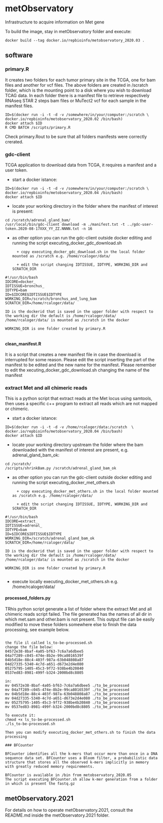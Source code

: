 # metObservatory
Infrastructure to acquire information on Met gene

To build the image, stay in metObservatory folder and execute:

```
docker build --tag docker.io/repbioinfo/metobservatory_2020.03 .

```

## software

### primary.R

It creates two folders for each tumor primary site in the TCGA, one for bam files and another for vcf files. The above folders are created in /scratch folder, which is the mounting point to a disk where you wish to download TCAG data. In each folder there is a manifest file to retrieve respectively RNAseq STAR 2 steps bam files or MuTect2 vcf for each sample in the manifest files.

```
ID=$(docker run -i -t -d -v /somewhere/in/your/computer:/scratch \ 
docker.io/repbioinfo/metobservatory_2020.02 /bin/bash)
docker attach $ID
R CMD BATCH /scripts/primary.R
```

Check primary.Rout to be sure that all folders manifests were correctly crerated.


### gdc-client

TCGA application to download data from TCGA, it requires a manifest and a user token.

- start a docker istance:

```
ID=$(docker run -i -t -d -v /somewhere/in/your/computer:/scratch \ 
docker.io/repbioinfo/metobservatory_2020.04 /bin/bash)
docker attach $ID
```

- locate your working directory in the folder where the manifest of interest is present:
    
 ``` 
 cd /scratch/adrenal_gland_bam/
/usr/local/bin/gdc-client download -m ./manifest.txt -t ../gdc-user-token.2020-08-17XXX_YY_ZZ.NNNN.txt -n 16
```

- as other option you can run the gdc-client outside docker editing and running the script executing_docker_gdc_download.sh

		+ copy executing_docker_gdc_download.sh in the local folder mounted as /scratch e.g. /home/rcaloger/data/
		
		+ edit the script changing IDTISSUE, IDTYPE, WORKING_DIR and SCRATCH_DIR

 ``` 
 #!/usr/bin/bash
 IDCORE=docker_
 IDTISSUE=bronchus_
 IDTYPE=bam
 ID=$IDCORE$IDTISSUE$IDTYPE
 WORKING_DIR=/scratch/bronchus_and_lung_bam
 SCRATCH_DIR=/home/rcaloger/data/
 
 ID is the dockerid that is saved in the upper folder with respect to the working dir the default is /home/rcaloger/data/
 /home/rcaloger/data/ is mounted as /scratch in the docker
 
 WORKING_DIR is one folder created by primary.R
  
```

#### clean_manifest.R

It is a script that creates a new manifest file in case the download is interrupted for some reason. Please edit the script inserting the part of the manifest to be edited and the new name for the manifest. Please remember to edit the xecuting_docker_gdc_download.sh changing the name of the manifest

### extract Met and all chimeric reads

This is a python script that extract reads at the Met locus using samtools, then uses a specific c++ program to extract all reads which are not mapped or chimeric.

- start a docker istance:

```
ID=$(docker run -i -t -d -v /home/rcaloger/data:/scratch  \ 
docker.io/repbioinfo/metobservatory_2020.04 /bin/bash)
docker attach $ID
```

- locate your working directory upstream the folder where the bam downloaded with the manifest of interest are present, e.g. adrenal_gland_bam_ok:
    
 ``` 
 cd /scratch/
/scripts/shrinkBam.py /scratch/adrenal_gland_bam_ok
```

- as other option you can run the gdc-client outside docker editing and running the script executing_docker_met_others.sh

		+ copy executing_docker_met_others.sh in the local folder mounted as /scratch e.g. /home/rcaloger/data/
		
		+ edit the script changing IDTISSUE, IDTYPE, WORKING_DIR and SCRATCH_DIR

 ``` 
 #!/usr/bin/bash
 IDCORE=extract_
 IDTISSUE=adrenal_
 IDTYPE=bam
 ID=$IDCORE$IDTISSUE$IDTYPE
 WORKING_DIR=/scratch/adrenal_gland_bam_ok
 SCRATCH_DIR=/home/rcaloger/data/
 
 ID is the dockerid that is saved in the upper folder with respect to the working dir the default is /home/rcaloger/data/
 /home/rcaloger/data/ is mounted as /scratch in the docker
 
 WORKING_DIR is one folder created by primary.R
  
```

- execute locally executing_docker_met_others.sh e.g. /home/rcaloger/data/

#### processed_folders.py

TRhis python script generate a list of folder where the extract Met and all chimeric reads script failed. The file generated has the names of all dir in which met.sam and other.bam is not present. This output file can be easily modified to move these folders somewhere else to finish the data processing, see example below.

```

the file il called ls_to-be-processed.sh
change the file below:
04572e38-8baf-4a05-bf63-7c6a7a6dbee5
04a7f289-c045-474e-8b2e-99ca8016539f
04b5d18e-88c4-403f-987a-63b048808a87
04d27335-5340-4c7d-a651-d673e2d4e080
05275795-1405-45c3-9f72-938be4b20840
0537ed83-8981-499f-b324-2000bd8c8805

in:
mv 04572e38-8baf-4a05-bf63-7c6a7a6dbee5 ./to_be_processed							
mv 04a7f289-c045-474e-8b2e-99ca8016539f ./to_be_processed							
mv 04b5d18e-88c4-403f-987a-63b048808a87 ./to_be_processed							
mv 04d27335-5340-4c7d-a651-d673e2d4e080 ./to_be_processed							
mv 05275795-1405-45c3-9f72-938be4b20840 ./to_be_processed							
mv 0537ed83-8981-499f-b324-2000bd8c8805 ./to_be_processed	

To execute it:
chmod +x ls_to-be-processed.sh
./ls_to-be-processed.sh

Then you can modify executing_docker_met_others.sh to finish the data processing

### BFCounter

BFCounter identifies all the k-mers that occur more than once in a DNA sequence data set. BFCounter uses a Bloom filter, a probabilistic data structure that stores all the observed k-mers implicitly in memory with greatly reduced memory requirements.

BFCounter is available in /bin from metobservatory_2020.05
The script executing_BFCounter.sh allow k-mer generation from a folder in which is present the fastq.gz 

```

## metObservatory.2021

For details on how to operate metObservatory.2021, consult the README.md inside the metObservatory.2021 folder.
